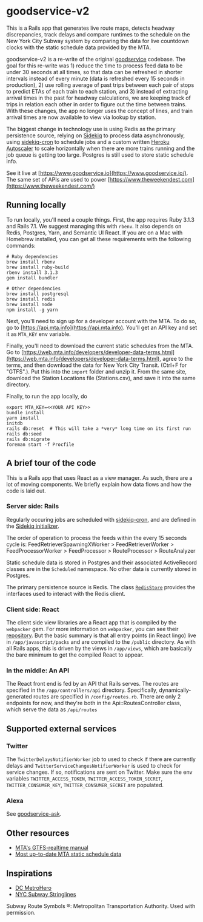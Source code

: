 # goodservice-v2

This is a Rails app that generates live route maps, detects headway discrepancies, track delays and compare runtimes to the schedule on the New York City Subway system by comparing the data for live countdown clocks with the static schedule data provided by the MTA.

goodservice-v2 is a re-write of the original [goodservice](https://github.com/blahblahblah-/goodservice) codebase. The goal for this re-write was 1) reduce the time to process feed data to be under 30 seconds at all times, so that data can be refreshed in shorter intervals instead of every minute (data is refreshed every 15 seconds in production), 2) use rolling average of past trips between each pair of stops to predict ETAs of each train to each station, and 3) instead of extracting arrival times in the past for headway calculations, we are keeping track of trips in relation each other in order to figure out the time between trains. With these changes, the app no longer uses the concept of lines, and train arrival times are now available to view via lookup by station.

The biggest change in technology use is using Redis as the primary persistence source, relying on [Sidekiq](https://github.com/mperham/sidekiq) to process data asynchronously, using [sidekiq-cron](https://github.com/ondrejbartas/sidekiq-cron) to schedule jobs and a custom written [Heroku Autoscaler](https://github.com/blahblahblah-/goodservice-v2/blob/main/app/workers/heroku_autoscaler_worker.rb) to scale horizontally when there are more trains running and the job queue is getting too large. Postgres is still used to store static schedule info.

See it live at [https://www.goodservice.io](https://www.goodservice.io/). The same set of APIs are used to power [https://www.theweekendest.com](https://www.theweekendest.com/)

## Running locally

To run locally, you'll need a couple things. First, the app requires Ruby 3.1.3 and Rails 7.1. We suggest managing this with `rbenv`. It also depends on Redis, Postgres, Yarn, and Semantic UI React. If you are on a Mac with Homebrew installed, you can get all these requirements with the following commands:

```
# Ruby dependencies
brew install rbenv
brew install ruby-build
rbenv install 3.1.3
gem install bundler

# Other dependencies
brew install postgresql
brew install redis
brew install node
npm install -g yarn
```

Next, you'll need to sign up for a developer account with the MTA. To do so, go to [https://api.mta.info](https://api.mta.info). You'll get an API key and set it as `MTA_KEY` env variable.

Finally, you'll need to download the current static schedules from the MTA. Go to [https://web.mta.info/developers/developer-data-terms.html](https://web.mta.info/developers/developer-data-terms.html), agree to the terms, and then download the data for New York City Transit. (Ctrl+F for "GTFS".). Put this into the `import` folder and unzip it. From the same site, download the Station Locations file (Stations.csv), and save it into the same directory.

Finally, to run the app locally, do

```
export MTA_KEY=<<YOUR API KEY>>
bundle install
yarn install
initdb
rails db:reset  # This will take a *very* long time on its first run
rails db:seed
rails db:migrate
foreman start -f Procfile
```

## A brief tour of the code

This is a Rails app that uses React as a view manager. As such, there are a lot of moving components. We briefly explain how data flows and how the code is laid out.

### Server side: Rails

Regularly occuring jobs are scheduled with [sidekiq-cron](https://github.com/ondrejbartas/sidekiq-cron), and are defined in the [Sidekiq initializer](https://github.com/blahblahblah-/goodservice-v2/blob/main/config/initializers/sidekiq.rb).

The order of operation to process the feeds within the every 15 seconds cycle is:
FeedRetrieverSpawningXWorker > FeedRetrieverWorker > FeedProcessorWorker > FeedProcessor > RouteProcessor > RouteAnalyzer

Static schedule data is stored in Postgres and their associated ActiveRecord classes are in the `Scheduled` namespace. No other data is currently stored in Postgres.

The primary persistence source is Redis. The class [`RedisStore`](https://github.com/blahblahblah-/goodservice-v2/blob/main/app/models/redis_store.rb) provides the interfaces used to interact with the Redis client.

### Client side: React

The client side view libraries are a React app that is compiled by the `webpacker` gem. For more information on `webpacker`, you can see their [repository](https://github.com/rails/webpacker). But the basic summary is that all entry points (in React lingo) live in `/app/javascript/packs` and are compiled to the `/public` directory. As with all Rails apps, this is driven by the views in `/app/views`, which are basically the bare minimum to get the compiled React to appear.

### In the middle: An API

The React front end is fed by an API that Rails serves. The routes are specified in the `/app/controllers/api` directory. Specifically, dynamically-generated routes are specified in `/config/routes.rb`. There are only 2 endpoints for now, and they're both in the Api::RoutesController class, which serve the data as `/api/routes`

## Supported external services

### Twitter

The `TwitterDelaysNotifierWorker` job to used to check if there are currently delays and `TwitterServiceChangesNotifierWorker` is used to check for service changes. If so, notifications are sent on Twitter. Make sure the env variables `TWITTER_ACCESS_TOKEN`, `TWITTER_ACCESS_TOKEN_SECRET`, `TWITTER_CONSUMER_KEY`, `TWITTER_CONSUMER_SECRET` are populated.

### Alexa

See [goodservice-ask](https://github.com/blahblahblah-/goodservice-ask).

## Other resources

* [MTA's GTFS-realtime manual](http://datamine.mta.info/sites/all/files/pdfs/GTFS-Realtime-NYC-Subway%20version%201%20dated%207%20Sep.pdf)
* [Most up-to-date MTA static schedule data](http://web.mta.info/developers/developer-data-terms.html)

## Inspirations

* [DC MetroHero](https://dcmetrohero.com)
* [NYC Subway Stringlines](https://pvibien.com/stringline.htm)

Subway Route Symbols ®: Metropolitan Transportation Authority. Used with permission.